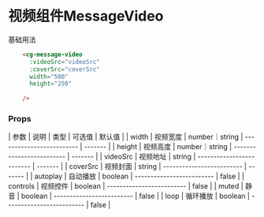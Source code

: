 # 视频组件MessageVideo

基础用法

```html
    <cg-message-video
      :videoSrc="videoSrc"
      :coverSrc="coverSrc"
      width="500" 
      height="250"
      
    />
```

### Props

| 参数      | 说明              | 类型    | 可选值            | 默认值  |
| width | 视频宽度 | number｜string  | ------------------------- | ------- |
| height | 视频高度 | number｜string  | ------------------------- | ------- |
| videoSrc | 视频地址 | string  | ------------------------- | ------- |
| coverSrc | 视频封面 | string  | ------------------------- | ------- |
| autoplay | 自动播放 | boolean | ------------------------- | false |
| controls | 视频控件   | boolean | ------------------------- | false |
| muted    | 静音    | boolean  | ------------------------- | false |
| loop     | 循环播放 | boolean  | ------------------------- | false |
